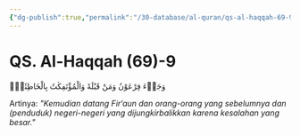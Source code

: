 ```yaml
---
{"dg-publish":true,"permalink":"/30-database/al-quran/qs-al-haqqah-69-9/"}
---
```



# QS. Al-Haqqah (69)-9
وَجَاۤءَ فِرْعَوْنُ وَمَنْ قَبْلَهٗ وَالْمُؤْتَفِكٰتُ بِالْخَاطِئَةِۚ

Artinya: *"Kemudian datang Fir‘aun dan orang-orang yang sebelumnya dan (penduduk) negeri-negeri yang dijungkirbalikkan karena kesalahan yang besar."*

